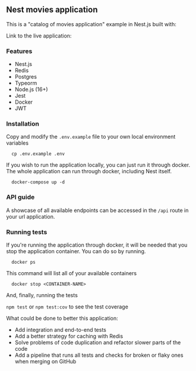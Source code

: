 ## Nest movies application

This is a "catalog of movies application" example in Nest.js built with:

Link to the live application:

### Features

- Nest.js
- Redis
- Postgres
- Typeorm
- Node.js (16+)
- Jest
- Docker
- JWT

### Installation

Copy and modify the `.env.example` file to your own local environment variables

```
  cp .env.example .env
```

If you wish to run the application locally, you can just run it through docker. The whole application can run through docker, including Nest itself.

```
  docker-compose up -d
```

### API guide

A showcase of all available endpoints can be accessed in the `/api` route in your url application.

### Running tests

If you're running the application through docker, it will be needed that you stop the application container.
You can do so by running.

```
  docker ps
```

This command will list all of your available containers

```
  docker stop <CONTAINER-NAME>
```

And, finally, running the tests

`npm test` or `npm test:cov` to see the test coverage

What could be done to better this application:

- Add integration and end-to-end tests
- Add a better strategy for caching with Redis
- Solve problems of code duplication and refactor slower parts of the code
- Add a pipeline that runs all tests and checks for broken or flaky ones when merging on GitHub
